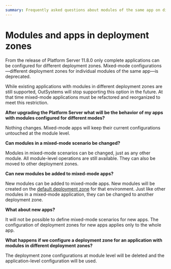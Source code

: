 ```yaml
---
summary: Frequently asked questions about modules of the same app on different deployment zones and the changes introduced in Platform Server 11.8.0.
---
```


# Modules and apps in deployment zones
From the release of Platform Server 11.8.0 only complete applications can be configured for different deployment zones. Mixed-mode configurations—different deployment zones for individual modules of the same app—is deprecated. 

<div class="info" markdown="1">

While existing applications with modules in different deployment zones are still supported, OutSystems will stop supporting this option in the future. At that time mixed-mode applications must be refactored and reorganized to meet this restriction.

</div>

**After upgrading the Platform Server what will be the behavior of my apps with modules configured for different modes?**
 
Nothing changes. Mixed-mode apps will keep their current configurations untouched at the module level.

**Can modules in a mixed-mode scenario be changed?**

Modules in mixed-mode scenarios can be changed, just as any other module. All module-level operations are still available. They can also be moved to other deployment zones.

**Can new modules be added to mixed-mode apps?**

New modules can be added to mixed-mode apps. New modules will be created on the [default deployment zone](intro.md) for that environment. Just like other modules in a mixed-mode application, they can be changed to another deployment zone.

**What about new apps?**

It will not be possible to define mixed-mode scenarios for new apps. The configuration of deployment zones for new apps applies only to the whole app.

**What happens if we configure a deployment zone for an application with modules in different deployment zones?**

The deployment zone configurations at module level will be deleted and the application-level configuration will be used.
